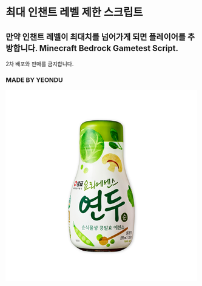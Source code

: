 # 최대 인챈트 레벨 제한 스크립트
## 만약 인챈트 레벨이 최대치를 넘어가게 되면 플레이어를 추방합니다. Minecraft Bedrock Gametest Script.

2차 배포와 판매를 금지합니다.

### MADE BY YEONDU
![icon](pack_icon.png)
